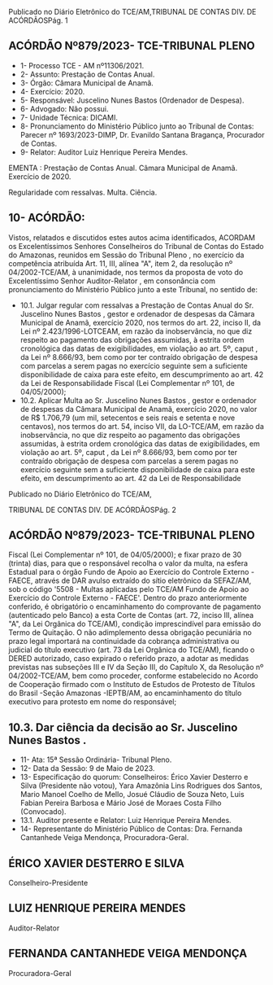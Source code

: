 Publicado  no  Diário  Eletrônico do TCE/AM,TRIBUNAL DE CONTAS DIV. DE ACÓRDÃOSPág. 1

## ACÓRDÃO Nº879/2023- TCE-TRIBUNAL PLENO

- 1- Processo TCE - AM nº11306/2021.
- 2- Assunto: Prestação de Contas Anual.
- 3- Órgão: Câmara Municipal de Anamã.
- 4- Exercício: 2020.
- 5- Responsável: Juscelino Nunes Bastos (Ordenador de Despesa).
- 6- Advogado: Não possui.
- 7- Unidade Técnica: DICAMI.
- 8- Pronunciamento  do  Ministério  Público  junto  ao  Tribunal  de  Contas: Parecer  nº 1693/2023-DIMP, Dr. Evanildo Santana Bragança, Procurador de Contas.
- 9- Relator: Auditor Luiz Henrique Pereira Mendes.

EMENTA : Prestação  de  Contas  Anual. Câmara Municipal de Anamã. Exercício de 2020.

Regularidade com ressalvas. Multa. Ciência.

## 10-  ACÓRDÃO:

Vistos, relatados e discutidos estes autos acima identificados, ACORDAM os Excelentíssimos Senhores Conselheiros do Tribunal de Contas do Estado do Amazonas, reunidos em Sessão do Tribunal Pleno , no exercício da competência atribuída Art. 11, III, alínea  "A",  item  2,  da  resolução  nº  04/2002-TCE/AM, à  unanimidade, nos  termos  da proposta  de  voto  do  Excelentíssimo  Senhor  Auditor-Relator , em  consonância com pronunciamento do Ministério Público junto a este Tribunal, no sentido de:

- 10.1. Julgar  regular  com  ressalvas a  Prestação  de  Contas  Anual  do Sr. Juscelino Nunes Bastos , gestor e ordenador de despesas da Câmara Municipal de Anamã, exercício 2020, nos termos do art. 22, inciso II, da Lei  nº  2.423/1996-LOTCEAM, em razão da inobservância, no que diz respeito  ao  pagamento  das  obrigações  assumidas,  à  estrita  ordem cronológica das datas de exigibilidades, em violação ao art. 5º, caput , da Lei nº 8.666/93, bem como por ter contraído obrigação de despesa com  parcelas  a  serem  pagas  no  exercício  seguinte  sem  a  suficiente disponibilidade de caixa para este efeito, em descumprimento ao art. 42 da  Lei  de  Responsabilidade  Fiscal  (Lei  Complementar  nº  101,  de 04/05/2000);
- 10.2. Aplicar Multa ao Sr. Juscelino Nunes Bastos , gestor e ordenador de despesas da Câmara Municipal de Anamã, exercício 2020, no valor de R$  1.706,79 (um  mil,  setecentos  e  seis  reais  e  setenta  e  nove centavos), nos termos do art. 54, inciso VII, da LO-TCE/AM, em razão da  inobservância,  no  que  diz  respeito  ao  pagamento  das  obrigações assumidas, à estrita ordem cronológica das datas de exigibilidades, em violação  ao  art.  5º, caput , da  Lei  nº  8.666/93,  bem  como  por  ter contraído  obrigação  de  despesa  com  parcelas  a  serem  pagas  no exercício seguinte sem a suficiente disponibilidade de caixa para este efeito,  em  descumprimento  ao  art.  42  da  Lei  de  Responsabilidade

Publicado  no  Diário  Eletrônico do TCE/AM,

TRIBUNAL DE CONTAS DIV. DE ACÓRDÃOSPág. 2

## ACÓRDÃO Nº879/2023- TCE-TRIBUNAL PLENO

Fiscal (Lei Complementar nº 101, de 04/05/2000); e fixar prazo de 30 (trinta)  dias, para  que  o  responsável  recolha  o  valor  da  multa,  na esfera Estadual para o órgão Fundo de Apoio ao Exercício do Controle Externo - FAECE, através de DAR avulso extraído do sítio eletrônico da SEFAZ/AM,  sob  o  código  '5508  -  Multas  aplicadas  pelo  TCE/AM  Fundo de Apoio ao Exercício do Controle Externo - FAECE'. Dentro do prazo  anteriormente  conferido,  é  obrigatório  o  encaminhamento  do comprovante de pagamento (autenticado pelo Banco) a esta Corte de Contas  (art.  72,  inciso  III,  alínea  "A",  da  Lei  Orgânica  do  TCE/AM), condição  imprescindível  para  emissão  do  Termo  de  Quitação.  O  não adimplemento dessa obrigação pecuniária no prazo legal importará na continuidade da cobrança administrativa ou judicial do título executivo (art.  73  da  Lei  Orgânica  do  TCE/AM),  ficando  o  DERED  autorizado, caso  expirado  o  referido  prazo,  a  adotar  as  medidas  previstas  nas subseções  III  e  IV  da  Seção  III,  do  Capítulo  X,  da  Resolução  nº 04/2002-TCE/AM,  bem  como  proceder,  conforme  estabelecido  no Acordo de Cooperação firmado com o Instituto de Estudos de Protesto de Títulos do Brasil -Seção Amazonas -IEPTB/AM, ao encaminhamento  do  título executivo para protesto em  nome  do responsável;

## 10.3. Dar ciência da decisão ao Sr. Juscelino Nunes Bastos .

- 11-  Ata: 15ª Sessão Ordinária- Tribunal Pleno.
- 12-  Data da Sessão: 9 de Maio de 2023.
- 13-  Especificação do quorum: Conselheiros: Érico Xavier Desterro e Silva (Presidente não votou), Yara Amazônia Lins Rodrigues dos Santos, Mario Manoel Coelho de Mello, Josué Cláudio de Souza Neto, Luis Fabian Pereira Barbosa e Mário José de Moraes Costa Filho (Convocado).
- 13.1. Auditor presente e Relator: Luiz Henrique Pereira Mendes.
- 14-  Representante do Ministério Público de Contas: Dra. Fernanda Cantanhede Veiga Mendonça, Procuradora-Geral.

## ÉRICO XAVIER DESTERRO E SILVA

Conselheiro-Presidente

## LUIZ HENRIQUE PEREIRA MENDES

Auditor-Relator

## FERNANDA CANTANHEDE VEIGA MENDONÇA

Procuradora-Geral